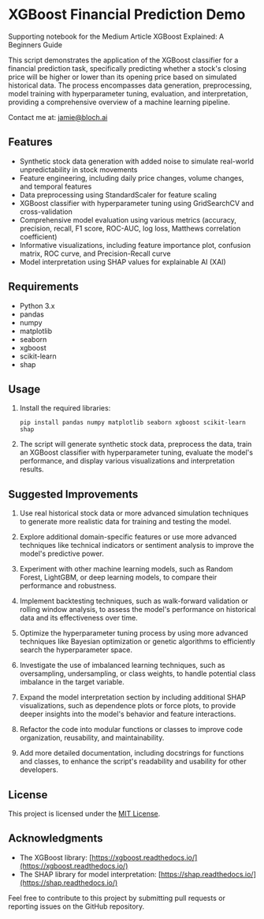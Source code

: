 # XGBoost Financial Prediction Demo
Supporting notebook for the Medium Article XGBoost Explained: A Beginners Guide

This script demonstrates the application of the XGBoost classifier for a financial prediction task, specifically predicting whether a stock's closing price will be higher or lower than its opening price based on simulated historical data. The process encompasses data generation, preprocessing, model training with hyperparameter tuning, evaluation, and interpretation, providing a comprehensive overview of a machine learning pipeline.

Contact me at: jamie@bloch.ai

## Features

- Synthetic stock data generation with added noise to simulate real-world unpredictability in stock movements
- Feature engineering, including daily price changes, volume changes, and temporal features
- Data preprocessing using StandardScaler for feature scaling
- XGBoost classifier with hyperparameter tuning using GridSearchCV and cross-validation
- Comprehensive model evaluation using various metrics (accuracy, precision, recall, F1 score, ROC-AUC, log loss, Matthews correlation coefficient)
- Informative visualizations, including feature importance plot, confusion matrix, ROC curve, and Precision-Recall curve
- Model interpretation using SHAP values for explainable AI (XAI)

## Requirements

- Python 3.x
- pandas
- numpy
- matplotlib
- seaborn
- xgboost
- scikit-learn
- shap

## Usage

1. Install the required libraries:
   ```
   pip install pandas numpy matplotlib seaborn xgboost scikit-learn shap
   ```
   
2. The script will generate synthetic stock data, preprocess the data, train an XGBoost classifier with hyperparameter tuning, evaluate the model's performance, and display various visualizations and interpretation results.

## Suggested Improvements

1. Use real historical stock data or more advanced simulation techniques to generate more realistic data for training and testing the model.

2. Explore additional domain-specific features or use more advanced techniques like technical indicators or sentiment analysis to improve the model's predictive power.

3. Experiment with other machine learning models, such as Random Forest, LightGBM, or deep learning models, to compare their performance and robustness.

4. Implement backtesting techniques, such as walk-forward validation or rolling window analysis, to assess the model's performance on historical data and its effectiveness over time.

5. Optimize the hyperparameter tuning process by using more advanced techniques like Bayesian optimization or genetic algorithms to efficiently search the hyperparameter space.

6. Investigate the use of imbalanced learning techniques, such as oversampling, undersampling, or class weights, to handle potential class imbalance in the target variable.

7. Expand the model interpretation section by including additional SHAP visualizations, such as dependence plots or force plots, to provide deeper insights into the model's behavior and feature interactions.

8. Refactor the code into modular functions or classes to improve code organization, reusability, and maintainability.

9. Add more detailed documentation, including docstrings for functions and classes, to enhance the script's readability and usability for other developers.

## License

This project is licensed under the [MIT License](LICENSE).

## Acknowledgments

- The XGBoost library: [https://xgboost.readthedocs.io/](https://xgboost.readthedocs.io/)
- The SHAP library for model interpretation: [https://shap.readthedocs.io/](https://shap.readthedocs.io/)

Feel free to contribute to this project by submitting pull requests or reporting issues on the GitHub repository.
